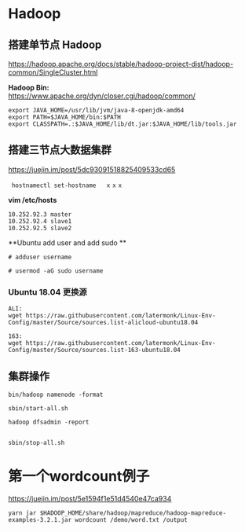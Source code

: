# Hadoop

## 搭建单节点 Hadoop
https://hadoop.apache.org/docs/stable/hadoop-project-dist/hadoop-common/SingleCluster.html

**Hadoop Bin:**   
https://www.apache.org/dyn/closer.cgi/hadoop/common/


```
export JAVA_HOME=/usr/lib/jvm/java-8-openjdk-amd64
export PATH=$JAVA_HOME/bin:$PATH
export CLASSPATH=.:$JAVA_HOME/lib/dt.jar:$JAVA_HOME/lib/tools.jar

```

##  搭建三节点大数据集群   
https://juejin.im/post/5dc93091518825409533cd65


```
 hostnamectl set-hostname 　ｘｘｘ
```


**vim /etc/hosts**

```
10.252.92.3 master
10.252.92.4 slave1
10.252.92.5 slave2
```


**Ubuntu  add user and add sudo **

```
# adduser username

```


```
# usermod -aG sudo username

```



### Ubuntu 18.04 更换源

```
ALI:
wget https://raw.githubusercontent.com/latermonk/Linux-Env-Config/master/Source/sources.list-alicloud-ubuntu18.04

163:
wget https://raw.githubusercontent.com/latermonk/Linux-Env-Config/master/Source/sources.list-163-ubuntu18.04

```




##  集群操作

```
bin/hadoop namenode -format

sbin/start-all.sh

hadoop dfsadmin -report


sbin/stop-all.sh

```



#  第一个wordcount例子
 
https://juejin.im/post/5e1594f1e51d4540e47ca934    




```
yarn jar $HADOOP_HOME/share/hadoop/mapreduce/hadoop-mapreduce-examples-3.2.1.jar wordcount /demo/word.txt /output

```


